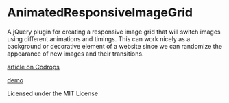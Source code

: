 
AnimatedResponsiveImageGrid
=========

A jQuery plugin for creating a responsive image grid that will switch images using different animations and timings. This can work nicely as a background or decorative element of a website since we can randomize the appearance of new images and their transitions.

[article on Codrops](http://tympanus.net/codrops/?p=10139)

[demo](http://tympanus.net/Development/AnimatedResponsiveImageGrid/)

Licensed under the MIT License